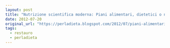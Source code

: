 ```yaml
---
layout: post
title: "Nutrizione scientifica moderna: Piani alimentari, dietetici o nutrizionali \"personalizzati\""
date: 2012-07-20
original_url: "https://perladieta.blogspot.com/2012/07/piani-alimentari-dietetici-o.html"
tags:
  - restauro
  - perladieta
---
```



